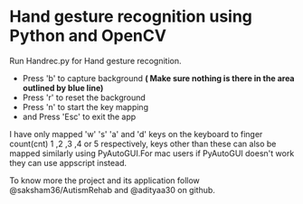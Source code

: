 # Hand gesture recognition using Python and OpenCV

Run Handrec.py for Hand gesture recognition.

- Press 'b' to capture background __( Make sure nothing is there in the area outlined by blue line)__
- Press 'r' to reset the background
- Press 'n' to start the key mapping
- and Press 'Esc' to exit the app

I have only mapped 'w' 's' 'a' and 'd' keys on the keyboard to finger count(cnt) 1 ,2 ,3 ,4 or 5 respectively, keys other than these can also  be mapped similarly using PyAutoGUI.For mac users if PyAutoGUI doesn't work they can use appscript instead.

To know more the project and its application follow @saksham36/AutismRehab and @adityaa30 on github.
